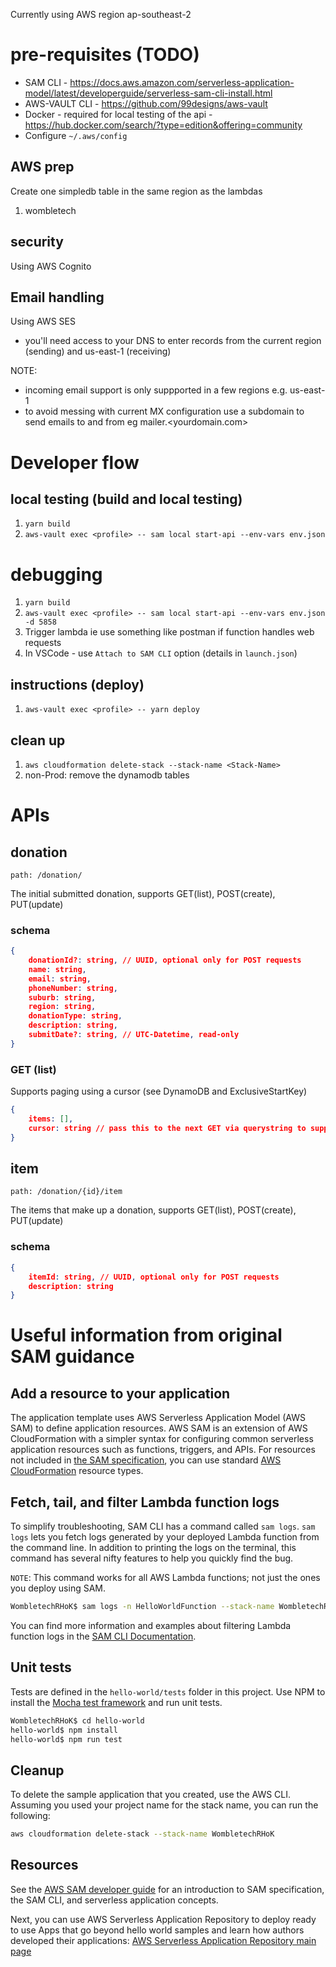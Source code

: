 Currently using AWS region ap-southeast-2
# pre-requisites (TODO)
- SAM CLI - https://docs.aws.amazon.com/serverless-application-model/latest/developerguide/serverless-sam-cli-install.html
- AWS-VAULT CLI - https://github.com/99designs/aws-vault
- Docker - required for local testing of the api - https://hub.docker.com/search/?type=edition&offering=community
- Configure `~/.aws/config`

## AWS prep
Create one simpledb table in the same region as the lambdas
1. wombletech

## security

Using AWS Cognito

## Email handling

Using AWS SES
- you'll need access to your DNS to enter records from the current region (sending) and us-east-1 (receiving)

NOTE:
- incoming email support is only suppported in a few regions e.g. us-east-1
- to avoid messing with current MX configuration use a subdomain to send emails to and from eg mailer.<yourdomain.com>

# Developer flow
## local testing (build and local testing)
1. `yarn build`
2. `aws-vault exec <profile> -- sam local start-api --env-vars env.json`

# debugging
1. `yarn build`
2. `aws-vault exec <profile> -- sam local start-api --env-vars env.json -d 5858`
3. Trigger lambda ie use something like postman if function handles web requests
4. In VSCode - use `Attach to SAM CLI` option (details in `launch.json`)

## instructions (deploy)
1. `aws-vault exec <profile> -- yarn deploy`

## clean up
1. `aws cloudformation delete-stack --stack-name <Stack-Name>`
2. non-Prod: remove the dynamodb tables

# APIs

## donation

`path: /donation/`

The initial submitted donation, supports GET(list), POST(create), PUT(update)
### schema

```json
{
    donationId?: string, // UUID, optional only for POST requests
    name: string,
    email: string,
    phoneNumber: string,
    suburb: string,
    region: string,
    donationType: string,
    description: string,
    submitDate?: string, // UTC-Datetime, read-only
}
```

### GET (list)
Supports paging using a cursor (see DynamoDB and ExclusiveStartKey)

```json
{
    items: [],
    cursor: string // pass this to the next GET via querystring to support paging ie ?cursor=...
}
```

## item

`path: /donation/{id}/item`

The items that make up a donation, supports GET(list), POST(create), PUT(update)

### schema

```json
{
    itemId: string, // UUID, optional only for POST requests
    description: string
}
```


# Useful information from original SAM guidance
## Add a resource to your application
The application template uses AWS Serverless Application Model (AWS SAM) to define application resources. AWS SAM is an extension of AWS CloudFormation with a simpler syntax for configuring common serverless application resources such as functions, triggers, and APIs. For resources not included in [the SAM specification](https://github.com/awslabs/serverless-application-model/blob/master/versions/2016-10-31.md), you can use standard [AWS CloudFormation](https://docs.aws.amazon.com/AWSCloudFormation/latest/UserGuide/aws-template-resource-type-ref.html) resource types.

## Fetch, tail, and filter Lambda function logs

To simplify troubleshooting, SAM CLI has a command called `sam logs`. `sam logs` lets you fetch logs generated by your deployed Lambda function from the command line. In addition to printing the logs on the terminal, this command has several nifty features to help you quickly find the bug.

`NOTE`: This command works for all AWS Lambda functions; not just the ones you deploy using SAM.

```bash
WombletechRHoK$ sam logs -n HelloWorldFunction --stack-name WombletechRHoK --tail
```

You can find more information and examples about filtering Lambda function logs in the [SAM CLI Documentation](https://docs.aws.amazon.com/serverless-application-model/latest/developerguide/serverless-sam-cli-logging.html).

## Unit tests

Tests are defined in the `hello-world/tests` folder in this project. Use NPM to install the [Mocha test framework](https://mochajs.org/) and run unit tests.

```bash
WombletechRHoK$ cd hello-world
hello-world$ npm install
hello-world$ npm run test
```

## Cleanup

To delete the sample application that you created, use the AWS CLI. Assuming you used your project name for the stack name, you can run the following:

```bash
aws cloudformation delete-stack --stack-name WombletechRHoK
```

## Resources

See the [AWS SAM developer guide](https://docs.aws.amazon.com/serverless-application-model/latest/developerguide/what-is-sam.html) for an introduction to SAM specification, the SAM CLI, and serverless application concepts.

Next, you can use AWS Serverless Application Repository to deploy ready to use Apps that go beyond hello world samples and learn how authors developed their applications: [AWS Serverless Application Repository main page](https://aws.amazon.com/serverless/serverlessrepo/)
